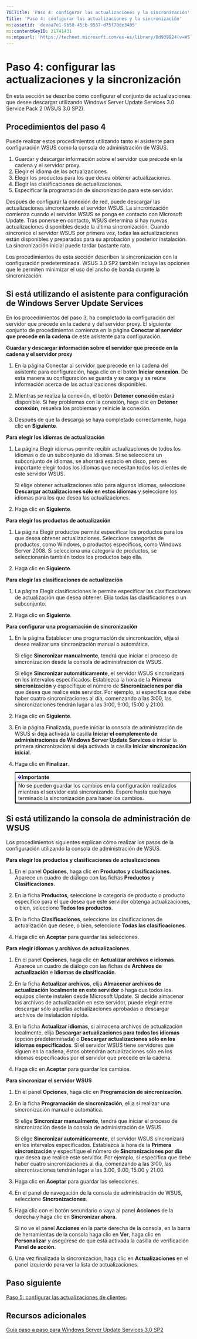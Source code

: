 ```yaml
---
TOCTitle: 'Paso 4: configurar las actualizaciones y la sincronización'
Title: 'Paso 4: configurar las actualizaciones y la sincronización'
ms:assetid: 'deeaa7e1-9b50-45cb-9537-d75f70de3405'
ms:contentKeyID: 21741431
ms:mtpsurl: 'https://technet.microsoft.com/es-es/library/Dd939924(v=WS.10)'
---
```


Paso 4: configurar las actualizaciones y la sincronización
==========================================================

En esta sección se describe cómo configurar el conjunto de actualizaciones que desee descargar utilizando Windows Server Update Services 3.0 Service Pack 2 (WSUS 3.0 SP2).

Procedimientos del paso 4
-------------------------

Puede realizar estos procedimientos utilizando tanto el asistente para configuración WSUS como la consola de administración de WSUS.

1.  Guardar y descargar información sobre el servidor que precede en la cadena y el servidor proxy.
2.  Elegir el idioma de las actualizaciones.
3.  Elegir los productos para los que desea obtener actualizaciones.
4.  Elegir las clasificaciones de actualizaciones.
5.  Especificar la programación de sincronización para este servidor.

Después de configurar la conexión de red, puede descargar las actualizaciones sincronizando el servidor WSUS. La sincronización comienza cuando el servidor WSUS se ponga en contacto con Microsoft Update. Tras ponerse en contacto, WSUS determina si hay nuevas actualizaciones disponibles desde la última sincronización. Cuando sincronice el servidor WSUS por primera vez, todas las actualizaciones están disponibles y preparadas para su aprobación y posterior instalación. La sincronización inicial puede tardar bastante rato.

Los procedimientos de esta sección describen la sincronización con la configuración predeterminada. WSUS 3.0 SP2 también incluye las opciones que le permiten minimizar el uso del ancho de banda durante la sincronización.

Si está utilizando el asistente para configuración de Windows Server Update Services
------------------------------------------------------------------------------------

En los procedimientos del paso 3, ha completado la configuración del servidor que precede en la cadena y del servidor proxy. El siguiente conjunto de procedimientos comienza en la página **Conectar al servidor que precede en la cadena** de este asistente para configuración.

**Guardar y descargar información sobre el servidor que precede en la cadena y el servidor proxy**
1.  En la página Conectar al servidor que precede en la cadena del asistente para configuración, haga clic en el botón **Iniciar conexión**. De esta manera su configuración se guarda y se carga y se reúne información acerca de las actualizaciones disponibles.

2.  Mientras se realiza la conexión, el botón **Detener conexión** estará disponible. Si hay problemas con la conexión, haga clic en **Detener conexión**, resuelva los problemas y reinicie la conexión.

3.  Después de que la descarga se haya completado correctamente, haga clic en **Siguiente**.

**Para elegir los idiomas de actualización**
1.  La página Elegir idiomas permite recibir actualizaciones de todos los idiomas o de un subconjunto de idiomas. Si se selecciona un subconjunto de idiomas, se ahorrará espacio en disco, pero es importante elegir todos los idiomas que necesitan todos los clientes de este servidor WSUS.

    Si elige obtener actualizaciones sólo para algunos idiomas, seleccione **Descargar actualizaciones sólo en estos idiomas** y seleccione los idiomas para los que desea las actualizaciones.

2.  Haga clic en **Siguiente**.

**Para elegir los productos de actualización**
1.  La página Elegir productos permite especificar los productos para los que desea obtener actualizaciones. Seleccione categorías de productos, como Windows, o productos específicos, como Windows Server 2008. Si selecciona una categoría de productos, se seleccionarán también todos los productos bajo ella.

2.  Haga clic en **Siguiente**.

**Para elegir las clasificaciones de actualización**
1.  La página Elegir clasificaciones le permite especificar las clasificaciones de actualización que desea obtener. Elija todas las clasificaciones o un subconjunto.

2.  Haga clic en **Siguiente**.

**Para configurar una programación de sincronización**
1.  En la página Establecer una programación de sincronización, elija si desea realizar una sincronización manual o automática.

    Si elige **Sincronizar manualmente**, tendrá que iniciar el proceso de sincronización desde la consola de administración de WSUS.

    Si elige **Sincronizar automáticamente**, el servidor WSUS sincronizará en los intervalos especificados. Establezca la hora de la **Primera sincronización** y especifique el número de **Sincronizaciones por día** que desea que realice este servidor. Por ejemplo, si especifica que debe haber cuatro sincronizaciones al día, comenzando a las 3:00, las sincronizaciones tendrán lugar a las 3:00, 9:00, 15:00 y 21:00.

2.  Haga clic en **Siguiente**.

3.  En la página Finalizada, puede iniciar la consola de administración de WSUS si deja activada la casilla **Iniciar el complemento de administraciones de Windows Server Update Services** e iniciar la primera sincronización si deja activada la casilla **Iniciar sincronización inicial**.

4.  Haga clic en **Finalizar**.

 
    <table style="border:1px solid black;">
    <colgroup>
    <col width="100%" />
    </colgroup>
    <thead>
    <tr class="header">
    <th><img src="images/Dd939924.Important(WS.10).gif" />Importante</th>
    </tr>
    </thead>
    <tbody>
    <tr class="odd">
    <td style="border:1px solid black;">No se pueden guardar los cambios en la configuración realizados mientras el servidor está sincronizando. Espere hasta que haya terminado la sincronización para hacer los cambios.
    </td>
    </tr>
    </tbody>
    </table>
 

Si está utilizando la consola de administración de WSUS
-------------------------------------------------------

Los procedimientos siguientes explican cómo realizar los pasos de la configuración utilizando la consola de administración de WSUS.

**Para elegir los productos y clasificaciones de actualizaciones**
1.  En el panel **Opciones**, haga clic en **Productos y clasificaciones**. Aparece un cuadro de diálogo con las fichas **Productos** y **Clasificaciones**.

2.  En la ficha **Productos**, seleccione la categoría de producto o producto específico para el que desea que este servidor obtenga actualizaciones, o bien, seleccione **Todos los productos**.

3.  En la ficha **Clasificaciones**, seleccione las clasificaciones de actualización que desee, o bien, seleccione **Todas las clasificaciones**.

4.  Haga clic en **Aceptar** para guardar las selecciones.

**Para elegir idiomas y archivos de actualizaciones**
1.  En el panel **Opciones**, haga clic en **Actualizar archivos e idiomas**. Aparece un cuadro de diálogo con las fichas de **Archivos de actualización** e **Idiomas de clasificación**.

2.  En la ficha **Actualizar archivos**, elija **Almacenar archivos de actualización localmente en este servidor** o haga que todos los equipos cliente instalen desde Microsoft Update. Si decide almacenar los archivos de actualización en este servidor, puede elegir entre descargar sólo aquellas actualizaciones aprobadas o descargar archivos de instalación rápida.

3.  En la ficha **Actualizar idiomas**, si almacena archivos de actualización localmente, elija **Descargar actualizaciones para todos los idiomas** (opción predeterminada) o **Descargar actualizaciones sólo en los idiomas especificados**. Si el servidor WSUS tiene servidores que siguen en la cadena, éstos obtendrán actualizaciones sólo en los idiomas especificados por el servidor que precede en la cadena.

4.  Haga clic en **Aceptar** para guardar los cambios.

**Para sincronizar el servidor WSUS**
1.  En el panel **Opciones**, haga clic en **Programación de sincronización**.

2.  En la ficha **Programación de sincronización**, elija si realizar una sincronización manual o automática.

    Si elige **Sincronizar manualmente**, tendrá que iniciar el proceso de sincronización desde la consola de administración de WSUS.

    Si elige **Sincronizar automáticamente**, el servidor WSUS sincronizará en los intervalos especificados. Establezca la hora de la **Primera sincronización** y especifique el número de **Sincronizaciones por día** que desea que realice este servidor. Por ejemplo, si especifica que debe haber cuatro sincronizaciones al día, comenzando a las 3:00, las sincronizaciones tendrán lugar a las 3:00, 9:00, 15:00 y 21:00.

3.  Haga clic en **Aceptar** para guardar las selecciones.

4.  En el panel de navegación de la consola de administración de WSUS, seleccione **Sincronizaciones**.

5.  Haga clic con el botón secundario o vaya al panel **Acciones** de la derecha y haga clic en **Sincronizar ahora**.

    Si no ve el panel **Acciones** en la parte derecha de la consola, en la barra de herramientas de la consola haga clic en **Ver**, haga clic en **Personalizar** y asegúrese de que está activada la casilla de verificación **Panel de acción**.

6.  Una vez finalizada la sincronización, haga clic en **Actualizaciones** en el panel izquierdo para ver la lista de actualizaciones.

Paso siguiente
--------------

[Paso 5: configurar las actualizaciones de clientes](https://technet.microsoft.com/5ae60ead-3e94-456c-a692-c0f193ea5d5a).

Recursos adicionales
--------------------

[Guía paso a paso para Windows Server Update Services 3.0 SP2](https://technet.microsoft.com/4b504edc-93b3-45b0-a7e8-d0107f1a4442)
